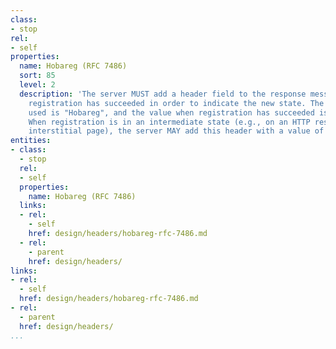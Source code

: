 ```yaml
---
class:
- stop
rel:
- self
properties:
  name: Hobareg (RFC 7486)
  sort: 85
  level: 2
  description: 'The server MUST add a header field to the response message when the
    registration has succeeded in order to indicate the new state. The header to be
    used is "Hobareg", and the value when registration has succeeded is to be "regok".
    When registration is in an intermediate state (e.g., on an HTTP response for an
    interstitial page), the server MAY add this header with a value of "reginwork". '
entities:
- class:
  - stop
  rel:
  - self
  properties:
    name: Hobareg (RFC 7486)
  links:
  - rel:
    - self
    href: design/headers/hobareg-rfc-7486.md
  - rel:
    - parent
    href: design/headers/
links:
- rel:
  - self
  href: design/headers/hobareg-rfc-7486.md
- rel:
  - parent
  href: design/headers/
...
```

